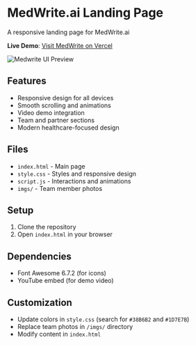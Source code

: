 # MedWrite.ai Landing Page

A responsive landing page for MedWrite.ai

**Live Demo**: [Visit MedWrite on Vercel](https://med-write-ai-landing-page.vercel.app/)

![Medwrite UI Preview](https://res.cloudinary.com/dqcv0p9p6/image/upload/v1751803636/Screenshot_1_olfohg.png)

## Features

- Responsive design for all devices
- Smooth scrolling and animations
- Video demo integration
- Team and partner sections
- Modern healthcare-focused design

## Files

- `index.html` - Main page
- `style.css` - Styles and responsive design
- `script.js` - Interactions and animations
- `imgs/` - Team member photos

## Setup

1. Clone the repository
2. Open `index.html` in your browser

## Dependencies

- Font Awesome 6.7.2 (for icons)
- YouTube embed (for demo video)

## Customization

- Update colors in `style.css` (search for `#38B6B2` and `#1D7E7B`)
- Replace team photos in `/imgs/` directory
- Modify content in `index.html`

